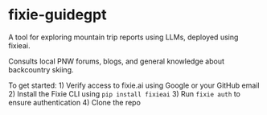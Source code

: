 # fixie-guidegpt
A tool for exploring mountain trip reports using LLMs, deployed using fixieai.

Consults local PNW forums, blogs, and general knowledge about backcountry skiing.

To get started:
    1) Verify access to fixie.ai using Google or your GitHub email
    2) Install the Fixie CLI using `pip install fixieai`
    3) Run `fixie auth` to ensure authentication
    4) Clone the repo
